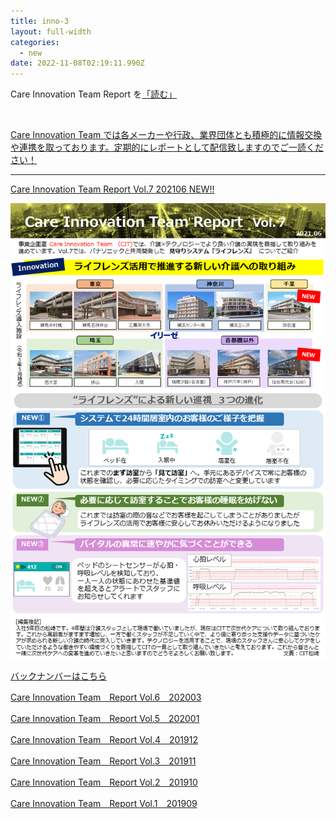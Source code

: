 ```yaml
---
title: inno-3
layout: full-width
categories:
  - new
date: 2022-11-08T02:19:11.990Z
---
```

<div class="bg-blue-900 text-center font-bold　bg-opacity-100 p-2 w-full h-full">

<span class="text-xm text-center  text-white font-bold">Care Innovation Team Report を<a href="https://www.google.com"></span><span class="text-yellow-200  font-bold">「読む」<a href="https://www.google.com"></span></div><br>

<span class="text-xs text-black">Care Innovation Team では各メーカーや行政、業界団体とも積極的に情報交換や連携を取っております。定期的にレポートとして配信致しますのでご一読ください！</span>

<hr>

<span class="text-xs text-blue-600 font-bold underline">Care Innovation Team Report Vol.7 202106 </span><a href="https://s3-ap-northeast-1.amazonaws.com/irs-arch/Care Innovation/CIT-report Vol7.pdf" ><span class="text-xs text-red-600 font-bold">NEW!!</span>

![](/images/1623408108.png)





<div class="bg-blue-300 text-center font-bold　bg-opacity-50 p-2 w-full h-full">

<span class="text-xm text-left  text-black font-bold">バックナンバーはこちら</span></div>

<span class="text-xs text-blue-600 font-bold underline">Care Innovation Team　Report Vol.6　202003 </span><a href="https://s3-ap-northeast-1.amazonaws.com/irs-arch/Care Innovation/CIT-report Vol.5/CIT-report Vol.5-2.pdf"></span>

<span class="text-xs text-blue-600 font-bold underline">Care Innovation Team　Report Vol.5　202001 </span><a href="https://s3-ap-northeast-1.amazonaws.com/irs-arch/Care Innovation/〈Vol.4〉CIT=report.pdf"></span>

<span class="text-xs text-blue-600 font-bold underline">Care Innovation Team　Report Vol.4　201912</span><a href="https://s3-ap-northeast-1.amazonaws.com/irs-arch/Care Innovation/〈リンク1〉CIT=report【Vol.3】.pdf" ></span>

<span class="text-xs text-blue-600 font-bold underline">Care Innovation Team　Report Vol.3　201911</span><a href="https://s3-ap-northeast-1.amazonaws.com/irs-arch/Care Innovation/CIT-report Vol.2 (1).pdf" ></span>

<span class="text-xs text-blue-600 font-bold underline">Care Innovation Team　Report Vol.2　201910</span><a href="https://s3-ap-northeast-1.amazonaws.com/irs-arch/Care Innovation/CIT-report Vol.1 (1).pdf"></span>



<span class="text-xs text-blue-600 font-bold underline">Care Innovation Team　Report Vol.1　201909</span><a href="https://s3-ap-northeast-1.amazonaws.com/irs-arch/Care%20Innovation/%E3%80%88Vol.6%E3%80%89CIT=report.pdf" ></span>